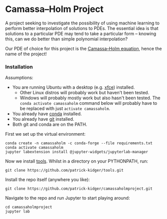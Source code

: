 # Camassa&ndash;Holm Project

A project seeking to investigate the possibility of using machine learning to perform better interpolation of solutions to PDEs. The essential idea is that solutions to a particular PDE may tend to take a particular form &ndash; knowing this, can we do better than simple polynomial interpolation?

Our PDE of choice for this project is the [Camassa&ndash;Holm equation](https://en.wikipedia.org/wiki/Camassa-Holm_equation), hence the name of the project!

### Installation

Assumptions:
* You are running Ubuntu with a desktop (e.g. [xfce](https://xfce.org/)) installed.
  * Other Linux distros will probably work but haven't been tested.
  * Windows will probably mostly work but also hasn't been tested. The `conda activate camassaholm` command below will probably have to be replaced with just `activate camassaholm`.
* You already have [conda](https://conda.io/miniconda.html) installed.
* You already have [git](https://git-scm.com/) installed.
* Both git and conda are on the PATH.

First we set up the virtual environment:

```
conda create -n camassaholm -c conda-forge --file requirements.txt
conda activate camassaholm
jupyter labextension install @jupyter-widgets/jupyterlab-manager
```


Now we install [tools](https://github.com/patrick-kidger/tools). Whilst in a directory on your PYTHONPATH, run:

```
git clone https://github.com/patrick-kidger/tools.git
```

Install the repo itself (anywhere you like):

```
git clone https://github.com/patrick-kidger/camassaholmproject.git
```

Navigate to the repo and run Jupyter to start playing around:

```
cd camassaholmproject
jupyter lab
```
